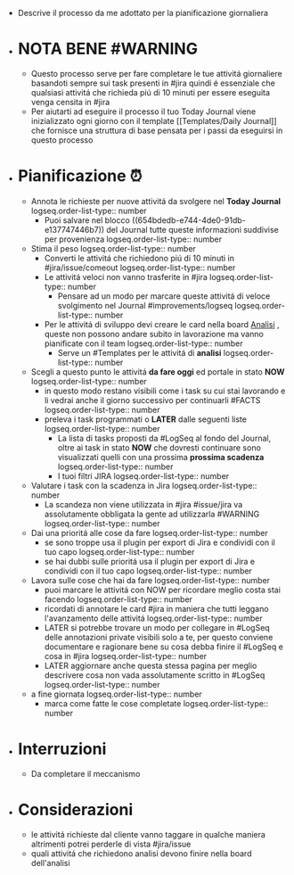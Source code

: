 - Descrive il processo da me adottato per la pianificazione giornaliera
- # NOTA BENE #WARNING
	- Questo processo serve per fare completare le tue attivitá giornaliere basandoti sempre sui task presenti in #jira quindi é essenziale che qualsiasi attivitá che richieda piú di 10 minuti per essere eseguita venga censita in #jira
	- Per aiutarti ad eseguire il processo il tuo Today Journal viene inizializzato ogni giorno con il template [[Templates/Daily Journal]] che fornisce una struttura di base pensata per i passi da eseguirsi in questo processo
- # Pianificazione ⏰
	- Annota le richieste per nuove attivitá da svolgere nel **Today Journal**
	  logseq.order-list-type:: number
		- Puoi salvare nel blocco ((654bdedb-e744-4de0-91db-e137747446b7)) del Journal tutte queste informazioni suddivise per provenienza
		  logseq.order-list-type:: number
	- Stima il peso
	  logseq.order-list-type:: number
		- Converti le attivitá che richiedono piú di 10 minuti in #jira/issue/comeout
		  logseq.order-list-type:: number
		- Le attivitá veloci non vanno trasferite in #jira
		  logseq.order-list-type:: number
			- Pensare ad un modo per marcare queste attivitá di veloce svolgimento nel Journal #improvements/logseq
			  logseq.order-list-type:: number
		- Per le attivitá di sviluppo devi creare le card nella board [Analisi](https://gsped.atlassian.net/jira/software/projects/AN/boards/37) , queste non possono andare subito in lavorazione ma vanno pianificate con il team
		  logseq.order-list-type:: number
			- Serve un #Templates per le attivitá di **analisi**
			  logseq.order-list-type:: number
	- Scegli a questo punto le attivitá **da fare oggi** ed portale in stato **NOW**
	  logseq.order-list-type:: number
		- in questo modo restano visibili come i task su cui stai lavorando e li vedrai anche il giorno successivo per continuarli #FACTS
		  logseq.order-list-type:: number
		- preleva i task programmati o **LATER** dalle seguenti liste
		  logseq.order-list-type:: number
			- La lista di tasks proposti da #LogSeq al fondo del Journal, oltre ai task in stato **NOW** che dovresti continuare sono visualizzati quelli con una prossima **prossima scadenza**
			  logseq.order-list-type:: number
			- I tuoi filtri JIRA
			  logseq.order-list-type:: number
	- Valutare i task con la scadenza in Jira
	  logseq.order-list-type:: number
		- La scandeza non viene utilizzata in #jira #issue/jira va assolutamente obbligata la gente ad utilizzarla #WARNING 
		  logseq.order-list-type:: number
	- Dai una prioritá alle cose da fare
	  logseq.order-list-type:: number
		- se sono troppe usa il plugin per export di Jira e condividi con il tuo capo
		  logseq.order-list-type:: number
		- se hai dubbi sulle prioritá usa il plugin per export di Jira e condividi con il tuo capo
		  logseq.order-list-type:: number
	- Lavora sulle cose che hai da fare
	  logseq.order-list-type:: number
		- puoi marcare le attivitá con NOW per ricordare meglio costa stai facendo
		  logseq.order-list-type:: number
		- ricordati di annotare le card #jira in maniera che tutti leggano l'avanzamento delle attivitá
		  logseq.order-list-type:: number
		- LATER si potrebbe trovare un modo per collegare in #LogSeq delle annotazioni private visibili solo a te, per questo conviene documentare e ragionare bene su cosa debba finire il #LogSeq e cosa in #jira
		  logseq.order-list-type:: number
		- LATER aggiornare anche questa stessa pagina per meglio descrivere cosa non vada assolutamente scritto in #LogSeq
		  logseq.order-list-type:: number
	- a fine giornata
	  logseq.order-list-type:: number
		- marca come fatte le cose completate
		  logseq.order-list-type:: number
- # Interruzioni
	- Da completare il meccanismo
- # Considerazioni
	- le attivitá richieste dal cliente vanno taggare in qualche maniera altrimenti potrei perderle di vista #jira/issue
	- quali attivitá che richiedono analisi devono finire nella board dell'analisi